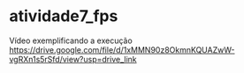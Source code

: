 # atividade7_fps

Vídeo exemplificando a execução
https://drive.google.com/file/d/1xMMN90z8OkmnKQUAZwW-vgRXn1s5rSfd/view?usp=drive_link
